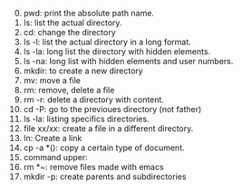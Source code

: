 0. pwd: print the absolute path name.
1. ls: list the actual directory.
2. cd: change the directory
3. ls -l: list the actual directory in a long format.
4. ls -la: long list the directory with hidden elements.
5. ls -na: long list with hidden elements and user numbers.
6. mkdir: to create a new directory
7. mv: move a file
8. rm: remove, delete a file
9. rm -r: delete a directory with content.
10. cd -P: go to the previoues directory (not father)
11. ls -la: listing specifics directories.
12. file xx/xx: create a file in a different directory.
13. ln: Create a link
14. cp -a *(): copy a certain type of document.
15. command upper:
16. rm *~: remove files made with emacs
17. mkdir -p: create parents and subdirectories